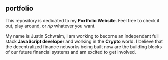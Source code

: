 ## portfolio

This repository is dedicated to my **Portfolio Website**. Feel free to check it out, play around,
or *rip* whatever you want. 

My name is Justin Schwalm, I am working to become an independant full stack **JavaScript developer** and working in the **Crypto** world.
I believe that the decentralized finance networks being built now are the building blocks of our future financial systems and am excited to get involved.
